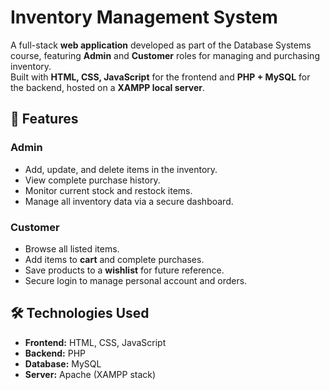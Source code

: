 # Inventory Management System

A full-stack **web application** developed as part of the Database Systems course, featuring **Admin** and **Customer** roles for managing and purchasing inventory.  
Built with **HTML, CSS, JavaScript** for the frontend and **PHP + MySQL** for the backend, hosted on a **XAMPP local server**.

## 🚀 Features

### Admin
- Add, update, and delete items in the inventory.
- View complete purchase history.
- Monitor current stock and restock items.
- Manage all inventory data via a secure dashboard.

### Customer
- Browse all listed items.
- Add items to **cart** and complete purchases.
- Save products to a **wishlist** for future reference.
- Secure login to manage personal account and orders.

## 🛠️ Technologies Used
- **Frontend:** HTML, CSS, JavaScript
- **Backend:** PHP 
- **Database:** MySQL
- **Server:** Apache (XAMPP stack)

